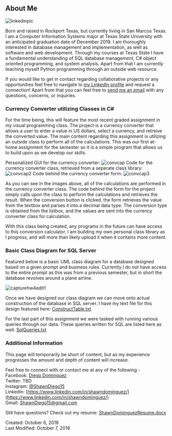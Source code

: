 ## About Me

![linkedinpic](https://user-images.githubusercontent.com/43920487/46579264-8ca97b80-c9d3-11e8-9960-f32e771fe62d.jpg)

Born and raised in Rockport Texas, but currently living in San Marcos Texas. I am a Computer Information Systems major at Texas State University with an anticipated graduation date of December 2019. I am thoroughly interested in database management and implementation, as well as software and web development. Through my courses at Texas State I have a fundamental understanding of SQL database management, C# object oriented programming, and system analysis. Apart from that I am currently teaching myself Python programming through an outside web resource.
	

If you would like to get in contact regarding collaborative projects or any opportunities feel free to navigate to [my LinkedIn profile](https://www.linkedin.com/in/shawndominguez/) and request a connection! Apart from that you can feel free to <a href="mailto:shawndiego15@gmail.com">send me an email</a> with any questions, concerns, or inquiries.


### Currency Converter utilizing Classes in C#

For the time being, this will feature the most recent graded assignment in my visual programming class. The project is a currency converter that allows a user to enter a value in US dollars, select a currency, and retreive the converted value. The main content regarding this assignment is utilizing an outside class to perform all of the calculations. This was our first at-home assignment for the semester so it is a simple program that allows us to build upon as we develop our skills.

Personalized GUI for the currency converter:
![convcap](https://user-images.githubusercontent.com/43920487/46579610-d053b380-c9da-11e8-862e-3c01828fcb73.JPG)
Code for the currency converter class, retrieved from a seperate class library:
![convcap2](https://user-images.githubusercontent.com/43920487/46579608-d053b380-c9da-11e8-9872-c7f350b0926b.JPG)
Code behind the currency converter form:
![convcap3](https://user-images.githubusercontent.com/43920487/46579609-d053b380-c9da-11e8-8cc3-96be47e9c619.JPG)


As you can see in the images above, all of the calculations are performed in the currency converter class. The code behind the form for the project simply calls upon the class to perform the calculations and retrieves the result. When the conversion button is clicked, the form retrieves the value from the textbox and parses it into a decimal data type. The conversion type is obtained from the listbox, and the values are sent into the currency converter class for calculation.

With this class being created, any programs in the future can have access to this conversion calculator. I am building my own personal class library as I progress, and will more than likely upload it when it contains more content.


### Basic Class Diagram for SQL Server

Featured below is a basic UML class diagram for a database designed based on a given prompt and business rules. Currently I do not have access to the entire prompt as this was from a previous semester, but in short the database revolves around a plane airline.

![capturehw4edit1](https://user-images.githubusercontent.com/43920487/46579821-5ae9e200-c9de-11e8-8941-447d5e5755cc.JPG)

Once we have designed our class diagram we can move onto actual construction of the database in SQL server. I have my text file for this design featured here: [ConstructTable.txt](https://github.com/ShawnDominguezDEV/homepage/files/2453722/ConstructTable.txt)


For the last part of this assignment we were tasked with running various queries through our data. These queries written for SQL are listed here as well: 
[SqlQueries.txt](https://github.com/ShawnDominguezDEV/homepage/files/2453723/SqlQueries.txt)


### Additional Information

This page will temporarily be short of content, but as my experience progresses the amount and depth of content will increase.

Feel free to connect with or contact me at any of the following - <br />
Facebook: [Diego Dominguez](https://www.facebook.com/diego.dominguez.9277?ref=bookmarks) <br />
Twitter: TBD <br />
Instagram: [@ShawnDiego15](https://www.instagram.com/shawndiego15/?hl=en)<br />
LinkedIn: [https://www.linkedin.com/in/shawndominguez/](https://www.linkedin.com/in/shawndominguez/)<br />
Gmail: <a href="mailto:shawndiego15@gmail.com">ShawnDiego15@gmail.com</a><br />

Still have questions? Check out my resume: [ShawnDominguezResume.docx](https://github.com/ShawnDominguezDEV/homepage/files/2453737/ShawnDominguezResume.docx) <br />

Created: October 6, 2018<br />
Last Modified: October 7, 2018

